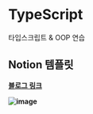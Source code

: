 # TypeScript
타입스크립트 &amp; OOP 연습

## Notion 템플릿
<b>[블로그 링크](https://www.notion.so/minjman2659/TypeScript-55c467a0dc654a6493e5e4e907695136)<b>

![image](https://user-images.githubusercontent.com/81504356/180651059-76755eec-b3e1-44f0-aac2-a9676bea18e8.png)

